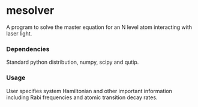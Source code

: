 # mesolver
A program to solve the master equation for an N level atom 
interacting with laser light.

### Dependencies
Standard python distribution, numpy, scipy and qutip.

### Usage
User specifies system Hamiltonian and other important information
including Rabi frequencies and atomic transition decay rates.